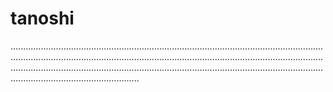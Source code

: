 # tanoshi

.......................................................................................................................................................................................................................................................................................................................................................................................................................................
